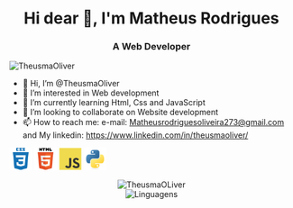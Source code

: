 <h1 align="center">Hi dear 👋, I'm Matheus Rodrigues</h1>
<h3 align="center">A Web Developer </h3>
<p align="left"> <img src="https://komarev.com/ghpvc/?username=TheusmaOliver" alt="TheusmaOliver" /> </p>

- 👋 Hi, I’m @TheusmaOliver
- 👀 I’m interested in Web development
- 🌱 I’m currently learning Html, Css and JavaScript
- 💞️ I’m looking to collaborate on Website development
- 📫 How to reach me: e-mail: Matheusrodriguesoliveira273@gmail.com and My linkedin: https://www.linkedin.com/in/theusmaoliver/

<p align="left">
<img src="https://raw.githubusercontent.com/devicons/devicon/master/icons/css3/css3-plain-wordmark.svg" alt="css3"  width="40" height="40"/>
<img src="https://raw.githubusercontent.com/devicons/devicon/master/icons/html5/html5-original-wordmark.svg" alt="html5"  width="40" height="40"/>
<img src="https://raw.githubusercontent.com/devicons/devicon/master/icons/javascript/javascript-original.svg" alt="javascript" width="40" height="40"/>
<img src="https://raw.githubusercontent.com/devicons/devicon/master/icons/python/python-original.svg" alt="javascript" width="40" height="40"/></p><p align="center">
<img src="https://github-readme-stats.vercel.app/api?username=TheusmaOliver&show_icons=true" alt="TheusmaOLiver" width="450"/> 
<br/>
<img src="https://github-readme-stats.vercel.app/api/top-langs/?username=TheusmaOliver&show_icons=true&langs_count=10&layout=compact&theme=buefy&count_private=true" alt="Linguagens" width="450"/>
</p>
<!---
TheusmaOliver/TheusmaOliver is a ✨ special ✨ repository because its `README.md` (this file) appears on your GitHub profile.
You can click the Preview link to take a look at your changes.
--->
